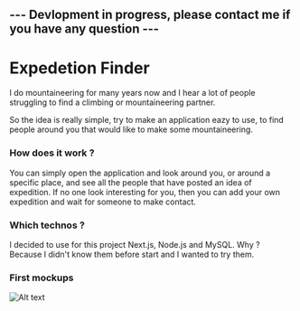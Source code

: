 ## --- Devlopment in progress, please contact me if you have any question ---

# Expedetion Finder

I do mountaineering for many years now and I hear a lot of people struggling to find a climbing or mountaineering partner.

So the idea is really simple, try to make an application eazy to use, to find people around you that would like to make some mountaineering.

### How does it work ? 

You can simply open the application and look around you, or around a specific place, and see all the people that have posted an idea of expedition.
If no one look interesting for you, then you can add your own expedition and wait for someone to make contact.

### Which technos ?

I decided to use for this project Next.js, Node.js and MySQL. Why ? Because I didn't know them before start and I wanted to try them.

### First mockups

![Alt text](https://res.cloudinary.com/matetlot/image/upload/v1642154249/samples/mockup_mtomkw.png "mockups")
